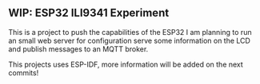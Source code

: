 ## WIP: ESP32 ILI9341 Experiment

This is a project to push the capabilities of the ESP32 I am planning to run an small web server for configuration serve some information on the LCD and publish messages to an MQTT broker.

This projects uses ESP-IDF, more information will be added on the next commits!